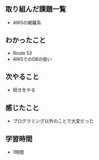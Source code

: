 ## 取り組んだ課題一覧
- AWSの網羅系

## わかったこと
- Route 53
- AWSでのDBの扱い

## 次やること
- 続きをやる

## 感じたこと
- プログラミング以外のことで大変だった

## 学習時間
- 1時間